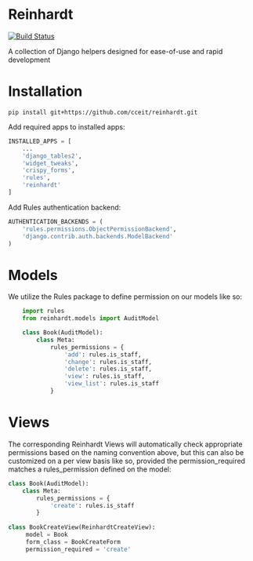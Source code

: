 # Reinhardt

[![Build Status](https://travis-ci.com/cceit/reinhardt.svg?branch=master)](https://travis-ci.com/cceit/reinhardt)

A collection of Django helpers designed for ease-of-use and rapid development

# Installation

    pip install git+https://github.com/cceit/reinhardt.git
    
Add required apps to installed apps:

```python
INSTALLED_APPS = [
    ...
    'django_tables2',
    'widget_tweaks',
    'crispy_forms',
    'rules',
    'reinhardt'
]
```

Add Rules authentication backend:

```python
AUTHENTICATION_BACKENDS = (
    'rules.permissions.ObjectPermissionBackend',
    'django.contrib.auth.backends.ModelBackend'
)
```
    
# Models

We utilize the Rules package to define permission on our models like so:

```python
    import rules
    from reinhardt.models import AuditModel

    class Book(AuditModel):
        class Meta:
            rules_permissions = {
                'add': rules.is_staff,
                'change': rules.is_staff,
                'delete': rules.is_staff,
                'view': rules.is_staff,
                'view_list': rules.is_staff
            }
```
            
            
# Views

The corresponding Reinhardt Views will automatically check appropriate permissions based on the naming convention above, but this can also be customized on a per view basis like so, provided the permission_required matches a rules_permission defined on the model:
```python
class Book(AuditModel):
    class Meta:
        rules_permissions = {
            'create': rules.is_staff
        }
        
class BookCreateView(ReinhardtCreateView):
     model = Book
     form_class = BookCreateForm
     permission_required = 'create'
```
    

